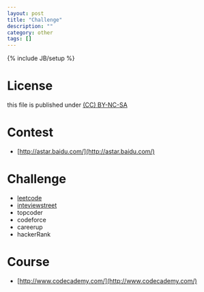 ```yaml
---
layout: post
title: "Challenge"
description: ""
category: other
tags: []
---
```

{% include JB/setup %}
# License
this file is published under [(CC) BY-NC-SA](http://creativecommons.org/licenses/by-nc-sa/3.0/)

# Contest
* [http://astar.baidu.com/](http://astar.baidu.com/)

# Challenge
* [leetcode](http://leetcode.com/)
* [inteviewstreet](https://www.interviewstreet.com/challenges/)
* topcoder
* codeforce
* careerup
* hackerRank

# Course
* [http://www.codecademy.com/](http://www.codecademy.com/)
